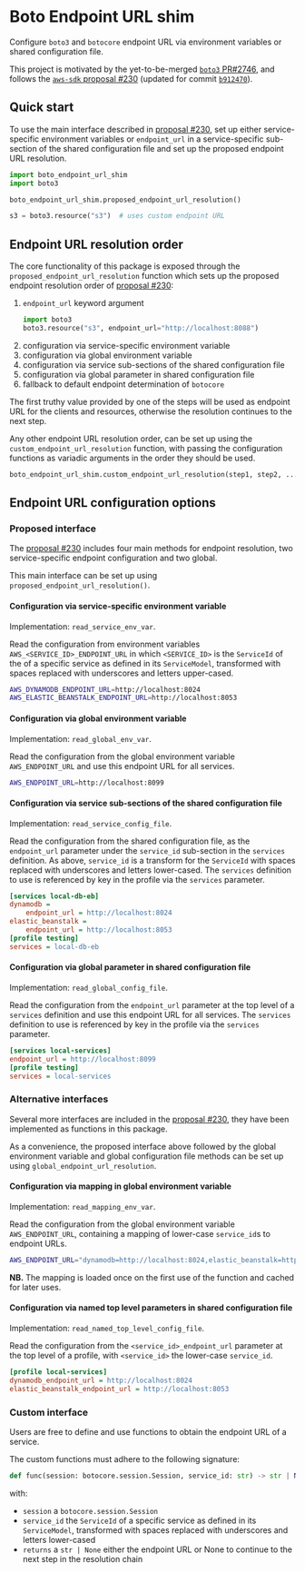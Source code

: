 # Boto Endpoint URL shim

Configure `boto3` and `botocore` endpoint URL via environment variables or
shared configuration file.

This project is motivated by the yet-to-be-merged [`boto3` PR#2746][1], and
follows the [`aws-sdk` proposal #230][2] (updated for commit [`b912470`][3]).

## Quick start

To use the main interface described in [proposal #230][2], set up either
service-specific environment variables or `endpoint_url` in a service-specific
sub-section of the shared configuration file and set up the proposed endpoint
URL resolution.

```py
import boto_endpoint_url_shim
import boto3

boto_endpoint_url_shim.proposed_endpoint_url_resolution()

s3 = boto3.resource("s3")  # uses custom endpoint URL
```

## Endpoint URL resolution order

The core functionality of this package is exposed through the
`proposed_endpoint_url_resolution` function which sets up the proposed endpoint
resolution order of [proposal #230][2]:

1. `endpoint_url` keyword argument
    ```py
    import boto3
    boto3.resource("s3", endpoint_url="http://localhost:8088")
    ```
1. configuration via service-specific environment variable
1. configuration via global environment variable
1. configuration via service sub-sections of the shared configuration file
1. configuration via global parameter in shared configuration file
1. fallback to default endpoint determination of `botocore`

The first truthy value provided by one of the steps will be used as endpoint URL
for the clients and resources, otherwise the resolution continues to the next
step.

Any other endpoint URL resolution order, can be set up using the
`custom_endpoint_url_resolution` function, with passing the configuration
functions as variadic arguments in the order they should be used.

```py
boto_endpoint_url_shim.custom_endpoint_url_resolution(step1, step2, ..., stepN)
```

## Endpoint URL configuration options

### Proposed interface

The [proposal #230][2] includes four main methods for endpoint resolution, two
service-specific endpoint configuration and two global.

This main interface can be set up using `proposed_endpoint_url_resolution()`.

#### Configuration via service-specific environment variable

Implementation: `read_service_env_var`.

Read the configuration from environment variables
`AWS_<SERVICE_ID>_ENDPOINT_URL` in which `<SERVICE_ID>` is the `ServiceId` of
the of a specific service as defined in its `ServiceModel`, transformed with
spaces replaced with underscores and letters upper-cased.

```sh
AWS_DYNAMODB_ENDPOINT_URL=http://localhost:8024
AWS_ELASTIC_BEANSTALK_ENDPOINT_URL=http://localhost:8053
```

#### Configuration via global environment variable

Implementation: `read_global_env_var`.

Read the configuration from the global environment variable `AWS_ENDPOINT_URL`
and use this endpoint URL for all services.

```sh
AWS_ENDPOINT_URL=http://localhost:8099
```

#### Configuration via service sub-sections of the shared configuration file

Implementation: `read_service_config_file`.

Read the configuration from the shared configuration file, as the `endpoint_url`
parameter under the `service_id` sub-section in the `services` definition. As
above, `service_id` is a transform for the `ServiceId` with spaces replaced with
underscores and letters lower-cased. The `services` definition to use is
referenced by key in the profile via the `services` parameter.

```ini
[services local-db-eb]
dynamodb =
    endpoint_url = http://localhost:8024
elastic_beanstalk =
    endpoint_url = http://localhost:8053
[profile testing]
services = local-db-eb
```

#### Configuration via global parameter in shared configuration file

Implementation: `read_global_config_file`.

Read the configuration from the `endpoint_url` parameter at the top level of a
`services` definition and use this endpoint URL for all services. The `services`
definition to use is referenced by key in the profile via the `services`
parameter.

```ini
[services local-services]
endpoint_url = http://localhost:8099
[profile testing]
services = local-services
```

### Alternative interfaces

Several more interfaces are included in the [proposal #230][1], they have been
implemented as functions in this package.

As a convenience, the proposed interface above followed by the global
environment variable and global configuration file methods can be set up using
`global_endpoint_url_resolution`.

#### Configuration via mapping in global environment variable

Implementation: `read_mapping_env_var`.

Read the configuration from the global environment variable `AWS_ENDPOINT_URL`,
containing a mapping of lower-case `service_id`s to endpoint URLs.

```sh
AWS_ENDPOINT_URL="dynamodb=http://localhost:8024,elastic_beanstalk=http://localhost:8053"
```

**NB.** The mapping is loaded once on the first use of the function and cached
for later uses.

#### Configuration via named top level parameters in shared configuration file

Implementation: `read_named_top_level_config_file`.

Read the configuration from the `<service_id>_endpoint_url` parameter at the top
level of a profile, with `<service_id>` the lower-case `service_id`.

```ini
[profile local-services]
dynamodb_endpoint_url = http://localhost:8024
elastic_beanstalk_endpoint_url = http://localhost:8053
```

### Custom interface

Users are free to define and use functions to obtain the endpoint URL of a
service.

The custom functions must adhere to the following signature:

```py
def func(session: botocore.session.Session, service_id: str) -> str | None: ...
```

with:
* `session` a `botocore.session.Session`
* `service_id` the `ServiceId` of a specific service as defined in its
  `ServiceModel`, transformed with spaces replaced with underscores and letters
  lower-cased
* `returns` a `str | None` either the endpoint URL or None to continue to the
  next step in the resolution chain

[1]: https://github.com/boto/boto3/pull/2746
[2]: https://github.com/aws/aws-sdk/pull/230
[3]: https://github.com/kdaily/aws-sdk/commit/b912470b21f3026252777f1db1c9a2bbdda57ab9
